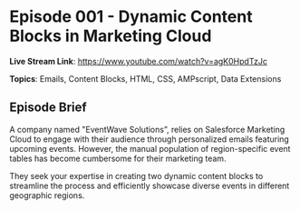 # Episode 001 - Dynamic Content Blocks in Marketing Cloud

**Live Stream Link**: https://www.youtube.com/watch?v=agK0HpdTzJc

**Topics**: Emails, Content Blocks, HTML, CSS, AMPscript, Data Extensions

## Episode Brief
A company named "EventWave Solutions”, relies on Salesforce Marketing Cloud to engage with their audience through personalized emails featuring upcoming events. However, the manual population of region-specific event tables has become cumbersome for their marketing team. 

They seek your expertise in creating two dynamic content blocks to streamline the process and efficiently showcase diverse events in different geographic regions.
